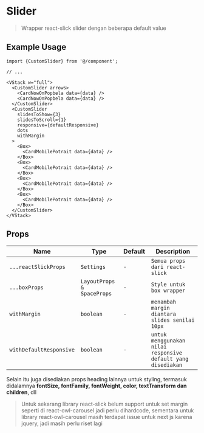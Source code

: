 # Slider
> Wrapper react-slick slider dengan beberapa default value

## Example Usage
```tsx
import {CustomSlider} from '@/component';

// ...

<VStack w="full">
  <CustomSlider arrows>
    <CardNowOnPopbela data={data} />
    <CardNowOnPopbela data={data} />
  </CustomSlider>
  <CustomSlider
    slidesToShow={3}
    slidesToScroll={1}
    responsive={defaultResponsive}
    dots
    withMargin
  >
    <Box>
      <CardMobilePotrait data={data} />
    </Box>
    <Box>
      <CardMobilePotrait data={data} />
    </Box>
    <Box>
      <CardMobilePotrait data={data} />
    </Box>
    <Box>
      <CardMobilePotrait data={data} />
    </Box>
  </CustomSlider>
</VStack>
```

## Props
| Name         | Type            | Default        | Description                                        |
| ------------ | --------------- | -------------- | -------------------------------------------------- |
| `...reactSlickProps`     | `Settings`       |   `-`      | `Semua props dari react-slick`		|
| `...boxProps`     | `LayoutProps & SpaceProps`       |   `-`      | `Style untuk box wrapper`		|
| `withMargin`     | `boolean`       |   `-`      | `menambah margin diantara slides senilai 10px`		|
| `withDefaultResponsive`     | `boolean`       |   `-`      | `untuk menggunakan nilai responsive default yang disediakan`		|

Selain itu juga disediakan props heading lainnya untuk styling, termasuk didalamnya **fontSize, fontFamily, fontWeight, color, textTransform dan children**, dll

> Untuk sekarang library react-slick belum support untuk set margin seperti di react-owl-carousel jadi perlu dihardcode, sementara untuk library react-owl-carousel masih terdapat issue untuk next js karena jquery, jadi masih perlu riset lagi